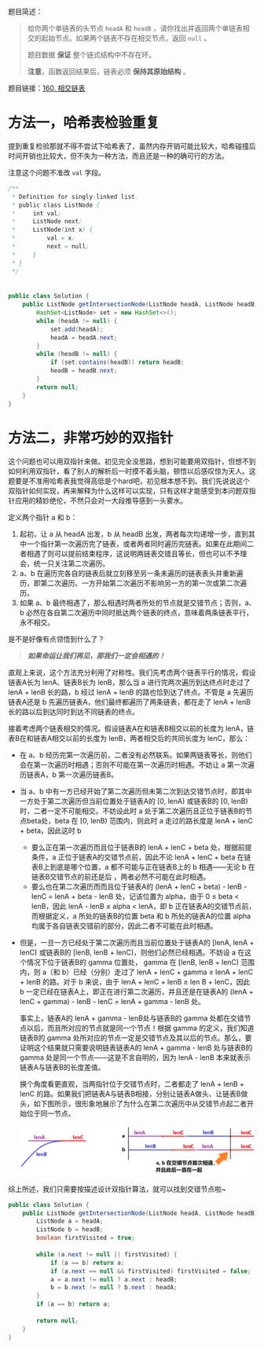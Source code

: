 题目简述：

> 给你两个单链表的头节点 `headA` 和 `headB` ，请你找出并返回两个单链表相交的起始节点。如果两个链表不存在相交节点，返回 `null` 。
>
> 题目数据 **保证** 整个链式结构中不存在环。
>
> **注意**，函数返回结果后，链表必须 **保持其原始结构** 。

题目链接：[160. 相交链表](https://leetcode.cn/problems/intersection-of-two-linked-lists/)

# 方法一，哈希表检验重复

提到重复检验那就不得不尝试下哈希表了，虽然内存开销可能比较大，哈希碰撞后时间开销也比较大，但不失为一种方法，而且还是一种的确可行的方法。

注意这个问题不准改 `val` 字段。

```java
/**
 * Definition for singly-linked list.
 * public class ListNode {
 *     int val;
 *     ListNode next;
 *     ListNode(int x) {
 *         val = x;
 *         next = null;
 *     }
 * }
 */


public class Solution {
    public ListNode getIntersectionNode(ListNode headA, ListNode headB) {
        HashSet<ListNode> set = new HashSet<>();
        while (headA != null) {
            set.add(headA);
            headA = headA.next;
        }
        while (headB != null) {
            if (set.contains(headB)) return headB;
            headB = headB.next;
        }
        return null;
    }
}
```

# 方法二，非常巧妙的双指针

这个问题也可以用双指针来做。初见完全没思路，想到可能要用双指针，但想不到如何利用双指针，看了别人的解析后一时摸不着头脑，顿悟以后感叹惊为天人。这题要是不准用哈希表我觉得高低是个hard吧，初见根本想不到。我们先说说这个双指针如何实现，再来解释为什么这样可以实现，只有这样才能感受到本问题双指针应用的精妙绝伦，不然只会对一大段推导感到一头雾水。

定义两个指针 a 和 b：

1. 起初，让 a 从 headA 出发，b 从 headB 出发，两者每次均递增一步，直到其中一个指针第一次遍历完了链表，或者两者同时遍历完链表。如果在此期间二者相遇了则可以提前结束程序，这说明两链表交错且等长，但也可以不予理会，统一只关注第二次遍历。
2. a、b 在遍历完各自的链表后就立刻移至另一条未遍历的链表表头并重新遍历，即第二次遍历。一方开始第二次遍历不影响另一方的第一次或第二次遍历。
3. 如果 a、b 最终相遇了，那么相遇时两者所处的节点就是交错节点；否则，a、b 必然在各自第二次遍历中同时抵达两个链表的终点，意味着两条链表平行，永不相交。

是不是好像有点领悟到什么了？

> ***如果命运让我们再见，那我们一定会相遇的！***

直观上来说，这个方法充分利用了对称性。我们先考虑两个链表平行的情况，假设链表A长为 lenA、链表B长为 lenB，那么当 a 进行完两次遍历到达终点时走过了 lenA + lenB 长的路，b 经过 lenA + lenB 的路也恰到达了终点。不管是 a 先遍历链表A还是 b 先遍历链表A，他们最终都遍历了两条链表，都在走了 lenA + lenB 长的路以后到达同时到达不同链表的终点。

接着考虑两个链表相交的情况。假设链表A在和链表B相交以前的长度为 lenA，链表B在和链表A相交以前的长度为 lenB，两者相交后的共同长度为 lenC，那么：

- 在 a、b 经历完第一次遍历前，二者没有必然联系。如果两链表等长，则他们会在第一次遍历时相遇；否则不可能在第一次遍历时相遇。不妨让 a 第一次遍历链表A，b 第一次遍历链表B。

- 当 a、b 中有一方已经开始了第二次遍历但未第二次到达交错节点时，即其中一方处于第二次遍历但当前位置处于链表A的 [0, lenA) 或链表B的 [0, lenB) 时，二者一定不可能相交。不妨设此时 a 处于第二次遍历且正位于链表B的节点beta处，beta 在 [0, lenB) 范围内，则此时 a 走过的路长度是 lenA + lenC + beta，因此这时 b

  - 要么正在第一次遍历而且位于链表B的 lenA + lenC + beta 处，根据前提条件，a 正位于链表A的交错节点前，因此不论 lenA + lenC + beta 在链表B上到底是哪个位置，a 都不可能与正在链表B上的 b 相遇——无论 b 在链表B交错节点的前还是后 ，两者必然不可能在此时相遇。
  - 要么也在第二次遍历而而且位于链表A的 (lenA + lenC + beta) - lenB - lenC = lenA + beta - lenB 处，记该位置为 alpha，由于 0 ≤ beta < lenB，因此 lenA - lenB ≤ alpha < lenA，即 b 正在链表A的交错节点前，而根据定义，a 所处的链表B的位置 beta 和 b 所处的链表A的位置 alpha 均属于各自链表交错前的部分，因此二者不可能在此时相遇。

- 但是，一旦一方已经处于第二次遍历而且当前位置处于链表A的 [lenA, lenA + lenC) 或链表B的 [lenB, lenB + lenC)，则他们必然已经相遇。不妨设 a 在这个情况下位于链表B的 gamma 位置处， gamma 在 [lenB, lenB + lenC) 范围内，则 a（和 b）已经（分别）走过了 lenA + lenC + gamma ≥ lenA + lenC + lenB 的路。对于 b 来说，由于 lenA + lenC + lenB ≥ len B + lenC，因此 b 一定已经在链表A上，即正在进行第二次遍历，并且还是在链表A的 (lenA + lenC + gamma) - lenB - lenC = lenA + gamma - lenB 处。

  事实上，链表A的 lenA + gamma - lenB处与链表B的 gamma 处都在交错节点以后，而且所对应的节点就是同一个节点！根据 gamma 的定义，我们知道链表B的 gamma 处所对应的节点一定是交错节点及其以后的节点。那么，要证明这个结果就只需要说明链表链表A的 lenA + gamma - lenB 处与链表B的 gamma 处是同一个节点——这是不言自明的，因为 lenA - lenB 本来就表示链表A与链表B的长度差值。

  换个角度看更直观，当两指针位于交错节点时，二者都走了 lenA + lenB + lenC 的路。如果我们把链表A与链表B相接，分别让链表A做头、让链表B做头，如下图所示，很形象地展示了为什么在第二次遍历中从交错节点起二者开始位于同一节点。

  ![a、b在交错节点首次相遇](images/160_2.png)

综上所述，我们只需要按描述设计双指针算法，就可以找到交错节点啦~

```java
public class Solution {
    public ListNode getIntersectionNode(ListNode headA, ListNode headB) {
        ListNode a = headA;
        ListNode b = headB;
        boolean firstVisited = true;

        while (a.next != null || firstVisited) {
            if (a == b) return a;
            if (a.next == null && firstVisited) firstVisited = false;
            a = a.next != null ? a.next : headB;
            b = b.next != null ? b.next : headA;
        }
        if (a == b) return a;

        return null;
    }
}
```
